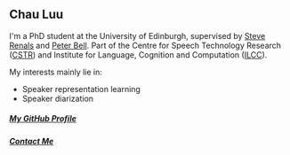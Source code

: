 ## Chau Luu

I'm a PhD student at the University of Edinburgh, supervised by [Steve Renals](http://homepages.inf.ed.ac.uk/srenals/) and [Peter Bell](http://homepages.inf.ed.ac.uk/pbell1/). Part of the Centre for Speech Technology Research ([CSTR](http://www.cstr.ed.ac.uk/)) and Institute for Language, Cognition and Computation ([ILCC](http://web.inf.ed.ac.uk/ilcc)).

My interests mainly lie in:

* Speaker representation learning
* Speaker diarization

##### [My GitHub Profile](https://github.com/cvqluu)
##### [Contact Me](mailto:chau.luu@ed.ac.uk)



